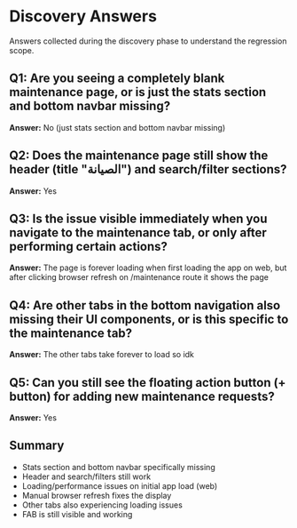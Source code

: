 # Discovery Answers

Answers collected during the discovery phase to understand the regression scope.

## Q1: Are you seeing a completely blank maintenance page, or is just the stats section and bottom navbar missing?
**Answer:** No (just stats section and bottom navbar missing)

## Q2: Does the maintenance page still show the header (title "الصيانة") and search/filter sections?
**Answer:** Yes

## Q3: Is the issue visible immediately when you navigate to the maintenance tab, or only after performing certain actions?
**Answer:** The page is forever loading when first loading the app on web, but after clicking browser refresh on /maintenance route it shows the page

## Q4: Are other tabs in the bottom navigation also missing their UI components, or is this specific to the maintenance tab?
**Answer:** The other tabs take forever to load so idk

## Q5: Can you still see the floating action button (+ button) for adding new maintenance requests?
**Answer:** Yes

## Summary
- Stats section and bottom navbar specifically missing
- Header and search/filters still work
- Loading/performance issues on initial app load (web)
- Manual browser refresh fixes the display
- Other tabs also experiencing loading issues
- FAB is still visible and working